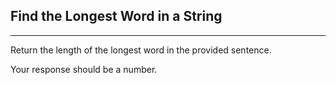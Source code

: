 ## Find the Longest Word in a String

---

Return the length of the longest word in the provided sentence.

Your response should be a number.